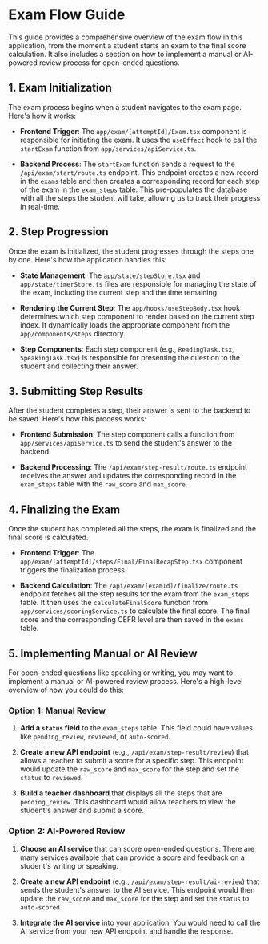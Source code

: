 # Exam Flow Guide

This guide provides a comprehensive overview of the exam flow in this application, from the moment a student starts an exam to the final score calculation. It also includes a section on how to implement a manual or AI-powered review process for open-ended questions.

## 1. Exam Initialization

The exam process begins when a student navigates to the exam page. Here's how it works:

- **Frontend Trigger**: The `app/exam/[attemptId]/Exam.tsx` component is responsible for initiating the exam. It uses the `useEffect` hook to call the `startExam` function from `app/services/apiService.ts`.

- **Backend Process**: The `startExam` function sends a request to the `/api/exam/start/route.ts` endpoint. This endpoint creates a new record in the `exams` table and then creates a corresponding record for each step of the exam in the `exam_steps` table. This pre-populates the database with all the steps the student will take, allowing us to track their progress in real-time.

## 2. Step Progression

Once the exam is initialized, the student progresses through the steps one by one. Here's how the application handles this:

- **State Management**: The `app/state/stepStore.tsx` and `app/state/timerStore.ts` files are responsible for managing the state of the exam, including the current step and the time remaining.

- **Rendering the Current Step**: The `app/hooks/useStepBody.tsx` hook determines which step component to render based on the current step index. It dynamically loads the appropriate component from the `app/components/steps` directory.

- **Step Components**: Each step component (e.g., `ReadingTask.tsx`, `SpeakingTask.tsx`) is responsible for presenting the question to the student and collecting their answer.

## 3. Submitting Step Results

After the student completes a step, their answer is sent to the backend to be saved. Here's how this process works:

- **Frontend Submission**: The step component calls a function from `app/services/apiService.ts` to send the student's answer to the backend.

- **Backend Processing**: The `/api/exam/step-result/route.ts` endpoint receives the answer and updates the corresponding record in the `exam_steps` table with the `raw_score` and `max_score`.

## 4. Finalizing the Exam

Once the student has completed all the steps, the exam is finalized and the final score is calculated.

- **Frontend Trigger**: The `app/exam/[attemptId]/steps/Final/FinalRecapStep.tsx` component triggers the finalization process.

- **Backend Calculation**: The `/api/exam/[examId]/finalize/route.ts` endpoint fetches all the step results for the exam from the `exam_steps` table. It then uses the `calculateFinalScore` function from `app/services/scoringService.ts` to calculate the final score. The final score and the corresponding CEFR level are then saved in the `exams` table.

## 5. Implementing Manual or AI Review

For open-ended questions like speaking or writing, you may want to implement a manual or AI-powered review process. Here's a high-level overview of how you could do this:

### Option 1: Manual Review

1.  **Add a `status` field** to the `exam_steps` table. This field could have values like `pending_review`, `reviewed`, or `auto-scored`.

2.  **Create a new API endpoint** (e.g., `/api/exam/step-result/review`) that allows a teacher to submit a score for a specific step. This endpoint would update the `raw_score` and `max_score` for the step and set the `status` to `reviewed`.

3.  **Build a teacher dashboard** that displays all the steps that are `pending_review`. This dashboard would allow teachers to view the student's answer and submit a score.

### Option 2: AI-Powered Review

1.  **Choose an AI service** that can score open-ended questions. There are many services available that can provide a score and feedback on a student's writing or speaking.

2.  **Create a new API endpoint** (e.g., `/api/exam/step-result/ai-review`) that sends the student's answer to the AI service. This endpoint would then update the `raw_score` and `max_score` for the step and set the `status` to `auto-scored`.

3.  **Integrate the AI service** into your application. You would need to call the AI service from your new API endpoint and handle the response.
